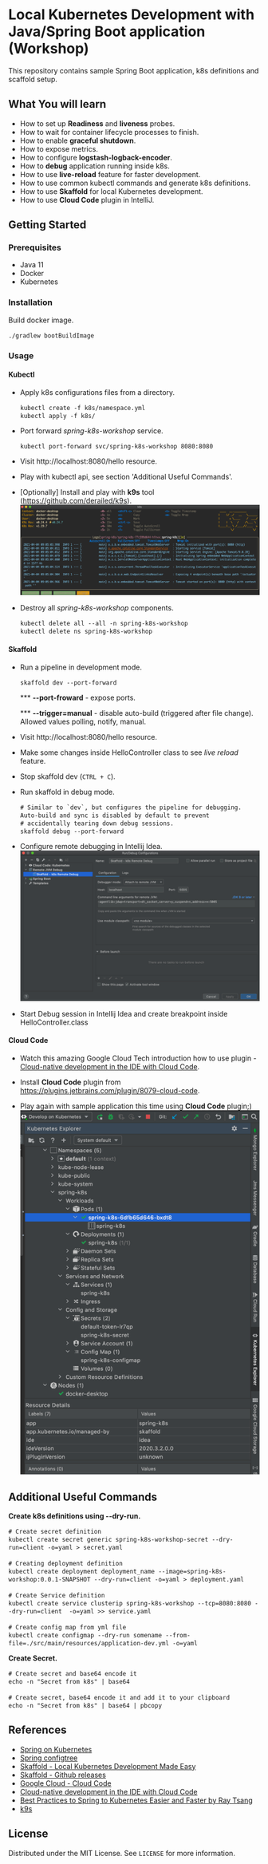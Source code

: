 # Local Kubernetes Development with Java/Spring Boot application (Workshop)

This repository contains sample Spring Boot application, k8s definitions and scaffold setup.

## What You will learn

* How to set up **Readiness** and **liveness** probes.
* How to wait for container lifecycle processes to finish.
* How to enable **graceful shutdown**.
* How to expose metrics.
* How to configure **logstash-logback-encoder**.
* How to **debug** application running inside k8s.
* How to use **live-reload** feature for faster development.
* How to use common kubectl commands and generate k8s definitions.  
* How to use **Skaffold** for local Kubernetes development.
* How to use **Cloud Code** plugin in IntelliJ.

## Getting Started

### Prerequisites

* Java 11
* Docker
* Kubernetes

### Installation

Build docker image.
```shell
./gradlew bootBuildImage
```

### Usage

#### Kubectl

* Apply k8s configurations files from a directory.
  ```shell
  kubectl create -f k8s/namespace.yml
  kubectl apply -f k8s/
  ```
* Port forward *spring-k8s-workshop* service.
  ```shell
  kubectl port-forward svc/spring-k8s-workshop 8080:8080
  ```
* Visit http://localhost:8080/hello resource.

* Play with kubectl api, see section 'Additional Useful Commands'.

* [Optionally] Install and play with **k9s** tool (https://github.com/derailed/k9s).
  ![k9s.png](./_docs/img/k9s.png)

* Destroy all *spring-k8s-workshop* components.
  ```shell
  kubectl delete all --all -n spring-k8s-workshop
  kubectl delete ns spring-k8s-workshop
  ```

#### Skaffold

* Run a pipeline in development mode.
    ```shell
    skaffold dev --port-forward
    ```
    *** **--port-froward** - expose ports. 
  
    *** **--trigger=manual** - disable auto-build (triggered after file change). Allowed values polling, notify, manual.
  
* Visit http://localhost:8080/hello resource.
  
* Make some changes inside HelloController class to see *live reload* feature.
  
* Stop skaffold dev (`CTRL + C`).
  
* Run skaffold in debug mode.
    ```shell
    # Similar to `dev`, but configures the pipeline for debugging. Auto-build and sync is disabled by default to prevent
    # accidentally tearing down debug sessions.
    skaffold debug --port-forward
    ```
* Configure remote debugging in Intellij Idea.
  ![intellij-skaffold-remote-debug-setup.png](./_docs/img/intellij-skaffold-remote-debug-setup.png)
  
* Start Debug session in Intellij Idea and create breakpoint inside HelloController.class 

#### Cloud Code

* Watch this amazing Google Cloud Tech introduction how to use plugin - [Cloud-native development in the IDE with Cloud Code](https://www.youtube.com/watch?v=g9gIgiNsRgg).
  
* Install **Cloud Code** plugin from https://plugins.jetbrains.com/plugin/8079-cloud-code.
  
* Play again with sample application this time using **Cloud Code** plugin;)
  ![cloud-code-plugin.png](./_docs/img/cloud-code-plugin.png)
  

## Additional Useful Commands

**Create k8s definitions using --dry-run.**
```shell
# Create secret definition
kubectl create secret generic spring-k8s-workshop-secret --dry-run=client -o=yaml > secret.yaml

# Creating deployment definition
kubectl create deployment deployment_name --image=spring-k8s-workshop:0.0.1-SNAPSHOT --dry-run=client -o=yaml > deployment.yaml

# Create Service definition
kubectl create service clusterip spring-k8s-workshop --tcp=8080:8080 --dry-run=client  -o=yaml >> service.yaml

# Create config map from yml file
kubectl create configmap --dry-run somename --from-file=./src/main/resources/application-dev.yml -o=yaml
```

**Create Secret.**
```shell
# Create secret and base64 encode it
echo -n "Secret from k8s" | base64

# Create secret, base64 encode it and add it to your clipboard
echo -n "Secret from k8s" | base64 | pbcopy
```

## References

* [Spring on Kubernetes](https://spring.io/guides/topicals/spring-on-kubernetes/)
* [Spring configtree](https://docs.spring.io/spring-boot/docs/2.4.3/reference/htmlsingle/#boot-features-external-config-files-configtree)
* [Skaffold - Local Kubernetes Development Made Easy](https://www.youtube.com/watch?v=tTNrzEjROCo)
* [Skaffold - Github releases](https://github.com/GoogleContainerTools/skaffold/releases)
* [Google Cloud - Cloud Code](https://cloud.google.com/code)
* [Cloud-native development in the IDE with Cloud Code](https://www.youtube.com/watch?v=g9gIgiNsRgg)
* [Best Practices to Spring to Kubernetes Easier and Faster by Ray Tsang](https://www.youtube.com/watch?v=c16oOeTfFXM)
* [k9s](https://github.com/derailed/k9s)

## License

Distributed under the MIT License. See `LICENSE` for more information.
